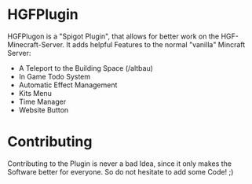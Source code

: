 # HGFPlugin
HGFPlugon is a "Spigot Plugin", that allows for better work on the HGF-Minecraft-Server.
It adds helpful Features to the normal "vanilla" Mincraft Server:
- A Teleport to the Building Space (/altbau)
- In Game Todo System
- Automatic Effect Management
- Kits Menu
- Time Manager
- Website Button
# Contributing
Contributing to the Plugin is never a bad Idea, since it only makes the Software better for everyone.
So do not hesitate to add some Code! ;)
